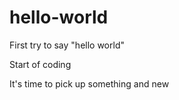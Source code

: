 # hello-world
First try to say "hello world"

Start of coding 

It's time to pick up something and new
